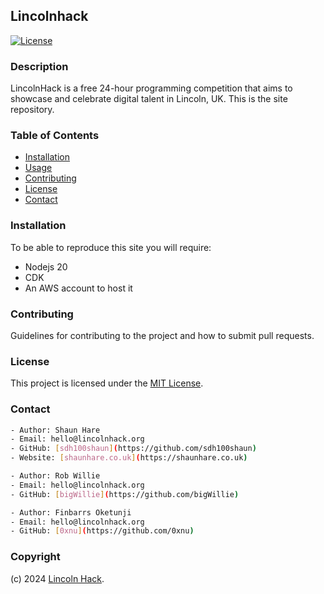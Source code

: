 ## Lincolnhack

[![License](https://img.shields.io/badge/license-MIT-blue.svg)](LICENSE)

### Description

LincolnHack is a free 24-hour programming competition that aims to showcase and celebrate digital talent in Lincoln, UK. This is the site repository.

### Table of Contents

- [Installation](#installation)
- [Usage](#usage)
- [Contributing](#contributing)
- [License](#license)
- [Contact](#contact)

### Installation

To be able to reproduce this site you will require:

+ Nodejs 20
+ CDK 
+ An AWS account to host it 

### Contributing

Guidelines for contributing to the project and how to submit pull requests.

### License

This project is licensed under the [MIT License](LICENSE).

### Contact

```sh
- Author: Shaun Hare
- Email: hello@lincolnhack.org
- GitHub: [sdh100shaun](https://github.com/sdh100shaun)
- Website: [shaunhare.co.uk](https://shaunhare.co.uk)

- Author: Rob Willie
- Email: hello@lincolnhack.org
- GitHub: [bigWillie](https://github.com/bigWillie)

- Author: Finbarrs Oketunji
- Email: hello@lincolnhack.org
- GitHub: [0xnu](https://github.com/0xnu)
```

### Copyright

(c) 2024 [Lincoln Hack](https://2024.lincolnhack.org/).